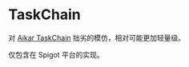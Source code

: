 # TaskChain

对 [Aikar TaskChain](https://github.com/aikar/TaskChain) 拙劣的模仿，相对可能更加轻量级。

仅包含在 Spigot 平台的实现。
